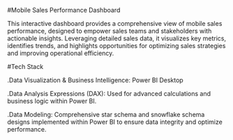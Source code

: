 #Mobile Sales Performance Dashboard

This interactive dashboard provides a comprehensive view of mobile sales performance, designed to empower sales teams and stakeholders with actionable insights. Leveraging detailed sales data, it visualizes key metrics, identifies trends, and highlights opportunities for optimizing sales strategies and improving operational efficiency.

#Tech Stack

.Data Visualization & Business Intelligence: Power BI Desktop

.Data Analysis Expressions (DAX): Used for advanced calculations and business logic within Power BI.

.Data Modeling: Comprehensive star schema and snowflake schema designs implemented within Power BI to ensure data integrity and optimize performance.
